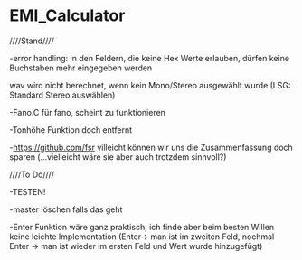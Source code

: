# EMI_Calculator
////Stand////

-error handling: in den Feldern, die keine Hex Werte erlauben, dürfen keine Buchstaben mehr eingegeben werden

wav wird nicht berechnet, wenn kein Mono/Stereo ausgewählt wurde (LSG: Standard Stereo auswählen)

-Fano.C für fano, scheint zu funktionieren

-Tonhöhe Funktion doch entfernt

-https://github.com/fsr villeicht können wir uns die Zusammenfassung doch sparen (...vielleicht wäre sie aber auch trotzdem sinnvoll?)




////To Do////

-TESTEN!

-master löschen falls das geht

-Enter Funktion wäre ganz praktisch, ich finde aber beim besten Willen keine leichte Implementation
(Enter-> man ist im zweiten Feld, nochmal Enter -> man ist wieder im ersten Feld und Wert wurde hinzugefügt) 


